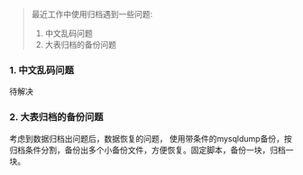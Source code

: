 > 最近工作中使用归档遇到一些问题:
>1. 中文乱码问题
>2. 大表归档的备份问题

### 1. 中文乱码问题
待解决

### 2. 大表归档的备份问题
考虑到数据归档出问题后，数据恢复的问题， 使用带条件的mysqldump备份，按归档条件分割，备份出多个小备份文件，方便恢复。固定脚本，备份一块，归档一块。
